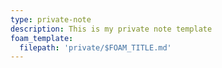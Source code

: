 ```yaml
---
type: private-note
description: This is my private note template
foam_template:
  filepath: 'private/$FOAM_TITLE.md'
---
```

